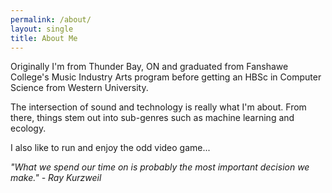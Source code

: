 ```yaml
---
permalink: /about/
layout: single
title: About Me
---
```


Originally I'm from Thunder Bay, ON and graduated from Fanshawe College's Music Industry Arts program before getting an HBSc in Computer Science from Western University.

The intersection of sound and technology is really what I'm about. From there, things stem out into sub-genres such as machine learning and ecology.

I also like to run and enjoy the odd video game...

*"What we spend our time on is probably the most important decision we make." - Ray Kurzweil*
